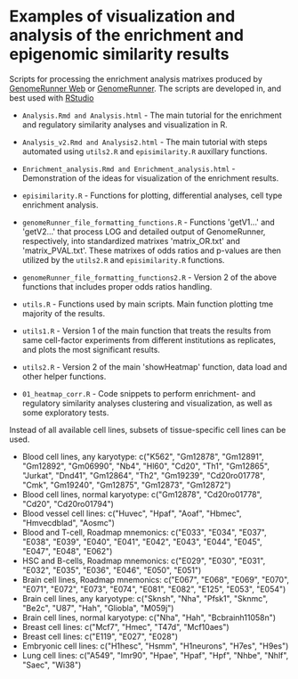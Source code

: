 Examples of visualization and analysis of the enrichment and epigenomic similarity results
========================================================

Scripts for processing the enrichment analysis matrixes produced by [GenomeRunner Web](http://www.genomerunner.org) or [GenomeRunner](http://sourceforge.net/projects/genomerunner/). The scripts are developed in, and best used with [RStudio](http://www.rstudio.com/)

* `Analysis.Rmd and Analysis.html` - The main tutorial for the enrichment and regulatory similarity analyses and visualization in R.

* `Analysis_v2.Rmd and Analysis2.html` - The main tutorial with steps automated using `utils2.R` and `episimilarity.R` auxillary functions.

* `Enrichment_analysis.Rmd and Enrichment_analysis.html` - Demonstration of the ideas for visualization of the enrichment results.

* `episimilarity.R` - Functions for plotting, differential analyses, cell type enrichment analysis.

* `genomeRunner_file_formatting_functions.R` - Functions 'getV1...' and 'getV2...' that process LOG and detailed output of GenomeRunner, respectively, into standardized matrixes 'matrix_OR.txt' and 'matrix_PVAL.txt'. These matrixes of odds ratios and p-values are then utilized by the `utils2.R` and `episimilarity.R` functions.

* `genomeRunner_file_formatting_functions2.R` - Version 2 of the above functions that includes proper odds ratios handling.

* `utils.R` - Functions used by main scripts. Main function plotting tme majority of the results.

* `utils1.R` - Version 1 of the main function that treats the results from same cell-factor experiments from different institutions as replicates, and plots the most significant results. 

* `utils2.R` - Version 2 of the main 'showHeatmap' function, data load and other helper functions.

* `01_heatmap_corr.R` - Code snippets to perform enrichment- and regulatory similarity analyses clustering and visualization, as well as some exploratory tests.

Instead of all available cell lines, subsets of tissue-specific cell lines can be used.

* Blood cell lines, any karyotype: c("K562", "Gm12878", "Gm12891", "Gm12892", "Gm06990", "Nb4", "Hl60", "Cd20", "Th1", "Gm12865", "Jurkat", "Dnd41", "Gm12864", "Th2", "Gm19239", "Cd20ro01778", "Cmk", "Gm19240", "Gm12875", "Gm12873", "Gm12872")
* Blood cell lines, normal karyotype: c("Gm12878", "Cd20ro01778", "Cd20", "Cd20ro01794")
* Blood vessel cell lines: c("Huvec", "Hpaf", "Aoaf", "Hbmec", "Hmvecdblad", "Aosmc")
* Blood and T-cell, Roadmap mnemonics: c("E033", "E034", "E037", "E038", "E039", "E040", "E041", "E042", "E043", "E044", "E045", "E047", "E048", "E062")
* HSC and B-cells, Roadmap mnemonics: c("E029", "E030", "E031", "E032", "E035", "E036", "E046", "E050", "E051")
* Brain cell lines, Roadmap mnemonics: c("E067", "E068", "E069", "E070", "E071", "E072", "E073", "E074", "E081", "E082", "E125", "E053", "E054")
* Brain cell lines, any karyotype: c("Sknsh", "Nha", "Pfsk1", "Sknmc", "Be2c", "U87", "Hah", "Gliobla", "M059j")
* Brain cell lines, normal karyotype: c("Nha", "Hah", "Bcbrainh11058n")
* Breast cell lines: c("Mcf7", "Hmec", "T47d", "Mcf10aes")
* Breast cell lines: c("E119", "E027", "E028")
* Embryonic cell lines: c("H1hesc", "Hsmm", "H1neurons", "H7es", "H9es")
* Lung cell lines: c("A549", "Imr90", "Hpae", "Hpaf", "Hpf", "Nhbe", "Nhlf", "Saec", "Wi38")


